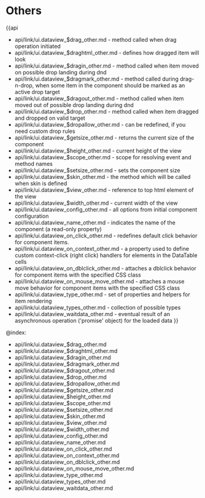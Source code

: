 Others
=======

{{api
- api/link/ui.dataview_$drag_other.md - method called when drag operation initiated
- api/link/ui.dataview_$draghtml_other.md - defines how dragged item will look
- api/link/ui.dataview_$dragin_other.md - method called when item moved on possible drop landing during dnd
- api/link/ui.dataview_$dragmark_other.md - method called during drag-n-drop, when some item in the component should be marked as an active drop target
- api/link/ui.dataview_$dragout_other.md - method called when item moved out of possible drop landing during dnd
- api/link/ui.dataview_$drop_other.md - method called when item dragged and dropped on valid target
- api/link/ui.dataview_$dropallow_other.md - can be redefined, if you need custom drop rules
- api/link/ui.dataview_$getsize_other.md - returns the current size of the component
- api/link/ui.dataview_$height_other.md - current height of the view
- api/link/ui.dataview_$scope_other.md - scope for resolving event and method names
- api/link/ui.dataview_$setsize_other.md - sets the component size
- api/link/ui.dataview_$skin_other.md - the method which will be called when skin is defined
- api/link/ui.dataview_$view_other.md - reference to top html element of the view
- api/link/ui.dataview_$width_other.md - current width of the view
- api/link/ui.dataview_config_other.md - all options from initial component configuration
- api/link/ui.dataview_name_other.md - indicates the name of the component (a read-only property)
- api/link/ui.dataview_on_click_other.md - redefines default click behavior for component items.
- api/link/ui.dataview_on_context_other.md - a property used to define custom context-click (right click) handlers for elements in the DataTable cells<br>
- api/link/ui.dataview_on_dblclick_other.md - attaches a dblclick behavior for component items with the specified CSS class
- api/link/ui.dataview_on_mouse_move_other.md - attaches a mouse move behavior for component items with the specified CSS class
- api/link/ui.dataview_type_other.md - set of properties and helpers for item rendering
- api/link/ui.dataview_types_other.md - collection of possible types
- api/link/ui.dataview_waitdata_other.md - eventual result of an asynchronous operation ('promise' object) for the loaded data
}}

@index:
- api/link/ui.dataview_$drag_other.md
- api/link/ui.dataview_$draghtml_other.md
- api/link/ui.dataview_$dragin_other.md
- api/link/ui.dataview_$dragmark_other.md
- api/link/ui.dataview_$dragout_other.md
- api/link/ui.dataview_$drop_other.md
- api/link/ui.dataview_$dropallow_other.md
- api/link/ui.dataview_$getsize_other.md
- api/link/ui.dataview_$height_other.md
- api/link/ui.dataview_$scope_other.md
- api/link/ui.dataview_$setsize_other.md
- api/link/ui.dataview_$skin_other.md
- api/link/ui.dataview_$view_other.md
- api/link/ui.dataview_$width_other.md
- api/link/ui.dataview_config_other.md
- api/link/ui.dataview_name_other.md
- api/link/ui.dataview_on_click_other.md
- api/link/ui.dataview_on_context_other.md
- api/link/ui.dataview_on_dblclick_other.md
- api/link/ui.dataview_on_mouse_move_other.md
- api/link/ui.dataview_type_other.md
- api/link/ui.dataview_types_other.md
- api/link/ui.dataview_waitdata_other.md


